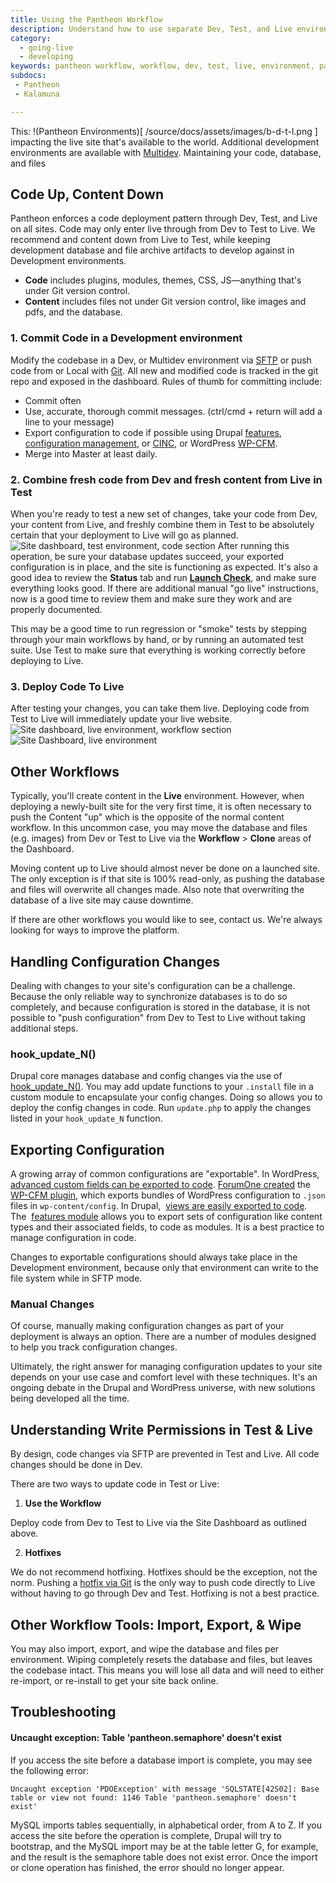 ```yaml
---
title: Using the Pantheon Workflow
description: Understand how to use separate Dev, Test, and Live environments while learning to effectively manage code, and data, between three environments by using the Pantheon Workflow.
category:
  - going-live
  - developing
keywords: pantheon workflow, workflow, dev, test, live, environment, pantheon environments, multidev, how to deploy, deploy, what is a commit, commit, write permission, write to live, why cant i write to live, write access, commits, separate environment, environment, environments
subdocs:
 - Pantheon
 - Kalamuna

---
```

This: !(Pantheon Environments)[ /source/docs/assets/images/b-d-t-l.png ] impacting the live site that's available to the world. Additional development environments are available with [Multidev](/docs/articles/sites/multidev/). Maintaining your code, database, and files


## Code Up, Content Down

Pantheon enforces a code deployment pattern through Dev, Test, and Live on all sites. Code may only enter live through  from Dev to Test to Live. We recommend  and content down from Live to Test, while keeping development database and file archive artifacts to develop against in Development environments.

- **Code** includes plugins, modules, themes, CSS, JS—anything that's under Git version control.
- **Content** includes files not under Git version control, like images and pdfs, and the database.

### 1. Commit Code in a Development environment

Modify the codebase in a Dev, or Multidev environment via [SFTP](/docs/articles/sites/code/developing-directly-with-sftp-mode/) or push code from or Local with [Git](/docs/articles/local/starting-with-git/). All new and modified code is tracked in the git repo and exposed in the dashboard.
Rules of thumb for committing include:
 - Commit often
 - Use, accurate, thorough commit messages. (ctrl/cmd + return will add a line to your message)
 - Export configuration to code if possible using Drupal [features](https://drupal.org/project/features), [configuration management](https://drupal.org/project/configuration), or [CINC](https://drupal.org/project/cinc), or WordPress [WP-CFM](https://wordpress.org/plugins/wp-cfm/).
 - Merge into Master at least daily.

### 2. Combine fresh code from Dev and fresh content from Live in Test

When you're ready to test a new set of changes, take your code from Dev, your content from Live, and freshly combine them in Test to be absolutely certain that your deployment to Live will go as planned.
![Site dashboard, test environment, code section](/source/docs/assets/images/desk_images/376212.png)
After running this operation, be sure your database updates succeed, your exported configuration is in place, and the site is functioning as expected. It's also a good idea to review the **Status** tab and run [**Launch Check**](/docs/articles/drupal/launch-check-drupal-performance-and-configuration-analysis/), and make sure everything looks good.  If there are additional manual "go live" instructions, now is a good time to review them and make sure they work and are properly documented.

This may be a good time to run regression or "smoke" tests by stepping through your main workflows by hand, or by running an automated test suite. Use Test to make sure that everything is working correctly before deploying to Live.


### 3. Deploy Code To Live

After testing your changes, you can take them live. Deploying code from Test to Live will immediately update your live website.
![Site dashboard, live environment, workflow section](/source/docs/assets/images/desk_images/376217.png)
![Site Dashboard, live environment](/source/docs/assets/images/desk_images/376218.png)


## Other Workflows

Typically, you'll create content in the **Live** environment. However, when deploying a newly-built site for the very first time, it is often necessary to push the Content "up" which is the opposite of the normal content workflow. In this uncommon case, you may move the database and files (e.g. images) from Dev or Test to Live via the  **Workflow** > **Clone** areas of the Dashboard.

Moving content up to Live should almost never be done on a launched site. The only exception is if that site is 100% read-only, as pushing the database and files will overwrite all changes made. Also note that overwriting the database of a live site may cause downtime.

If there are other workflows you would like to see, contact us. We're always looking for ways to improve the platform.

## Handling Configuration Changes

Dealing with changes to your site's configuration can be a challenge. Because the only reliable way to synchronize databases is to do so completely, and because configuration is stored in the database, it is not possible to "push configuration" from Dev to Test to Live without taking additional steps.

### hook\_update\_N()

Drupal core manages database and config changes via the use of [hook\_update\_N()](http://api.drupal.org/api/drupal/modules%21system%21system.api.php/function/hook_update_N/7). You may add update functions to your `.install` file in a custom module to encapsulate your config changes. Doing so allows you to deploy the config changes in code. Run `update.php` to apply the changes listed in your `hook_update_N` function.

## Exporting Configuration

A growing array of common configurations are "exportable". In WordPress, [advanced custom fields can be exported to code](http://stevegrunwell.com/blog/exploring-the-wordpress-advanced-custom-fields-export-feature/). [ForumOne created](http://forumone.com/insights/configuration-management-finally-comes-to-wordpress/) the  [WP-CFM plugin](https://github.com/forumone/wp-cfm), which exports bundles of WordPress configuration to `.json` files in `wp-content/config`. In Drupal,  [views are easily exported to code](http://www.chapterthree.com/blog/matt_cheney/howto_best_practices_embedding_views_code). The  [features module](http://drupal.org/project/features) allows you to export sets of configuration like content types and their associated fields, to code as modules. It is a best practice to manage configuration in code.

Changes to exportable configurations should always take place in the Development environment, because only that environment can write to the file system while in SFTP mode.

### Manual Changes

Of course, manually making configuration changes as part of your deployment is always an option. There are a number of modules designed to help you track configuration changes.

Ultimately, the right answer for managing configuration updates to your site depends on your use case and comfort level with these techniques. It's an ongoing debate in the Drupal and WordPress universe, with new solutions being developed all the time.

## Understanding Write Permissions in Test & Live

By design, code changes via SFTP are prevented in Test and Live. All code changes should be done in Dev.

There are two ways to update code in Test or Live:

1. **Use the Workflow**  

  Deploy code from Dev to Test to Live via the Site Dashboard as outlined above.

2. **Hotfixes**  

  We do not recommend hotfixing. Hotfixes should be the exception, not the norm.  Pushing a [hotfix via Git](/docs/articles/sites/code/hot-fixes) is the only way to push code directly to Live without having to go through Dev and Test. Hotfixing is not a best practice.

## Other Workflow Tools: Import, Export, & Wipe

You may also import, export, and wipe the database and files per environment. Wiping completely resets the database and files, but leaves the codebase intact. This means you will lose all data and will need to either re-import, or re-install to get your site back online.

## Troubleshooting

#### Uncaught exception: Table 'pantheon.semaphore' doesn't exist

If you access the site before a database import is complete, you may see the following error:

```
Uncaught exception 'PDOException' with message 'SQLSTATE[42S02]: Base table or view not found: 1146 Table 'pantheon.semaphore' doesn't exist'
```

MySQL imports tables sequentially, in alphabetical order, from A to Z. If you access the site before the operation is complete, Drupal will try to bootstrap, and the MySQL import may be at the table letter G, for example, and the result is the semaphore table does not exist error. Once the import or clone operation has finished, the error should no longer appear.
